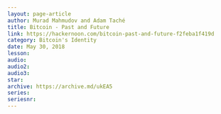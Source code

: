 ```yaml
---
layout: page-article
author: Murad Mahmudov and Adam Taché
title: Bitcoin - Past and Future
link: https://hackernoon.com/bitcoin-past-and-future-f2feba1f419d
category: Bitcoin's Identity
date: May 30, 2018
lesson: 
audio: 
audio2: 
audio3: 
star: 
archive: https://archive.md/ukEA5
series: 
seriesnr: 
---
```

